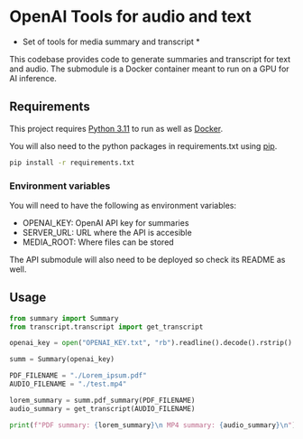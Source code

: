 # OpenAI Tools for audio and text

- Set of tools for media summary and transcript \*

This codebase provides code to generate summaries and transcript for text and audio.
The submodule is a Docker container meant to run on a GPU for AI inference.

## Requirements

This project requires [Python 3.11](https://www.python.org/downloads/) to run as well as [Docker](https://www.docker.com/get-started/).

You will also need to the python packages in requirements.txt using [pip](https://pip.pypa.io/en/stable/).

```bash
pip install -r requirements.txt
```

### Environment variables
You will need to have the following as environment variables:

- OPENAI_KEY: OpenAI API key for summaries
- SERVER_URL: URL where the API is accesible
- MEDIA_ROOT: Where files can be stored

The API submodule will also need to be deployed so check its README as well.

## Usage

```py
from summary import Summary
from transcript.transcript import get_transcript

openai_key = open("OPENAI_KEY.txt", "rb").readline().decode().rstrip()

summ = Summary(openai_key)

PDF_FILENAME = "./Lorem_ipsum.pdf"
AUDIO_FILENAME = "./test.mp4"

lorem_summary = summ.pdf_summary(PDF_FILENAME)
audio_summary = get_transcript(AUDIO_FILENAME)

print(f"PDF summary: {lorem_summary}\n MP4 summary: {audio_summary}\n")
```
